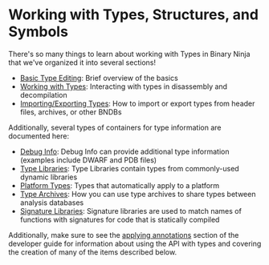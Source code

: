 # Working with Types, Structures, and Symbols

There's so many things to learn about working with Types in Binary Ninja that we've organized it into several sections!

- [Basic Type Editing](basictypes.md): Brief overview of the basics
- [Working with Types](type.md): Interacting with types in disassembly and decompilation
- [Importing/Exporting Types](typeimportexport.md): How to import or export types from header files, archives, or other BNDBs

Additionally, several types of containers for type information are documented here:

- [Debug Info](debuginfo.md): Debug Info can provide additional type information (examples include DWARF and PDB files)
- [Type Libraries](typelibraries.md): Type Libraries contain types from commonly-used dynamic libraries 
- [Platform Types](platformtypes.md): Types that automatically apply to a platform
- [Type Archives](typearchives.md): How you can use type archives to share types between analysis databases
- [Signature Libraries](../../dev/annotation.md#signature-library): Signature libraries are used to match names of functions with signatures for code that is statically compiled

Additionally, make sure to see the [applying annotations](../../dev/annotation.md) section of the developer guide for information about using the API with types and covering the creation of many of the items described below.
